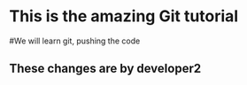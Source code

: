 # This is the amazing Git tutorial

#We will learn git, pushing the code
## These changes are by developer2
